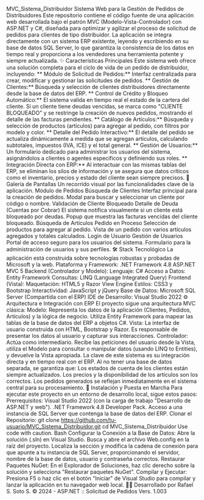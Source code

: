 MVC_Sistema_Distribuidor
Sistema Web para la Gestión de Pedidos de Distribuidores
Este repositorio contiene el código fuente de una aplicación web desarrollada bajo el patrón MVC (Modelo-Vista-Controlador) con ASP.NET y C#, diseñada para optimizar y agilizar el proceso de solicitud de pedidos para clientes de tipo distribuidor.
La aplicación se integra directamente con un sistema ERP existente, leyendo y escribiendo en su base de datos SQL Server, lo que garantiza la consistencia de los datos en tiempo real y proporciona a los vendedores una herramienta potente y siempre actualizada.
✨ Características Principales
Este sistema web ofrece una solución completa para el ciclo de vida de un pedido de distribuidor, incluyendo:
** Módulo de Solicitud de Pedidos:** Interfaz centralizada para crear, modificar y gestionar las solicitudes de pedidos.
** Gestión de Clientes:** Búsqueda y selección de clientes distribuidores directamente desde la base de datos del ERP.
** Control de Crédito y Bloqueo Automático:** El sistema valida en tiempo real el estado de la cartera del cliente. Si un cliente tiene deudas vencidas, se marca como "CLIENTE BLOQUEADO" y se restringe la creación de nuevos pedidos, mostrando el detalle de las facturas pendientes.
** Catálogo de Artículos:** Búsqueda y selección de productos (artículos) para agregar al pedido, con filtros por modelo y color.
** Detalle del Pedido Interactivo:** El detalle del pedido se actualiza dinámicamente a medida que se agregan artículos, calculando subtotales, impuestos (IVA, ICE) y el total general.
** Gestión de Usuarios:** Un formulario dedicado para administrar los usuarios del sistema, asignándolos a clientes o agentes específicos y definiendo sus roles.
** Integración Directa con ERP:** Al interactuar con las mismas tablas del ERP, se eliminan los silos de información y se asegura que datos críticos como el inventario, precios y estado del cliente sean siempre precisos.
📸 Galería de Pantallas
Un recorrido visual por las funcionalidades clave de la aplicación.
Módulo de Pedidos	Búsqueda de Clientes
Interfaz principal para la creación de pedidos.	Modal para buscar y seleccionar un cliente por código o nombre.
Validación de Cliente Bloqueado	Detalle de Deuda (Cuentas por Cobrar)
El sistema notifica visualmente si un cliente está bloqueado por deudas.	Popup que muestra las facturas vencidas del cliente bloqueado.
Búsqueda de Artículos	Pedido en Proceso
Selección de productos para agregar al pedido.	Vista de un pedido con varios artículos agregados y totales calculados.
Login de Usuario	Gestión de Usuarios
Portal de acceso seguro para los usuarios del sistema.	Formulario para la administración de usuarios y sus perfiles.
🛠️ Stack Tecnológico
La aplicación está construida sobre tecnologías robustas y probadas de Microsoft y la web.
Plataforma y Framework:
.NET Framework 4.8
ASP.NET MVC 5
Backend (Controlador y Modelo):
Lenguaje: C#
Acceso a Datos: Entity Framework
Consultas: LINQ (Language Integrated Query)
Frontend (Vista):
Maquetación: HTML5 y Razor View Engine
Estilos: CSS3 y Bootstrap
Interactividad: JavaScript y jQuery
Base de Datos:
Microsoft SQL Server (Compartida con el ERP)
IDE de Desarrollo:
Visual Studio 2022
⚙️ Arquitectura e Integración con ERP
El proyecto sigue una arquitectura MVC clásica:
Modelo: Representa los datos de la aplicación (Clientes, Pedidos, Artículos) y la lógica de negocio. Utiliza Entity Framework para mapear las tablas de la base de datos del ERP a objetos C#.
Vista: La interfaz de usuario construida con HTML, Bootstrap y Razor. Es responsable de presentar los datos al usuario y capturar sus interacciones.
Controlador: Actúa como intermediario. Recibe las peticiones del usuario desde la Vista, utiliza el Modelo para consultar o manipular datos (usando LINQ to Entities), y devuelve la Vista apropiada.
La clave de este sistema es su integración directa y en tiempo real con el ERP. Al no tener una base de datos separada, se garantiza que:
Los estados de cuenta de los clientes están siempre actualizados.
Los precios y la disponibilidad de los artículos son los correctos.
Los pedidos generados se reflejan inmediatamente en el sistema central para su procesamiento.
🚀 Instalación y Puesta en Marcha
Para ejecutar este proyecto en un entorno de desarrollo local, sigue estos pasos:
Prerrequisitos:
Visual Studio 2022 (con la carga de trabajo "Desarrollo de ASP.NET y web").
.NET Framework 4.8 Developer Pack.
Acceso a una instancia de SQL Server que contenga la base de datos del ERP.
Clonar el Repositorio:
git clone https://github.com/tu-usuario/MVC_Sistema_Distribuidor.git
cd MVC_Sistema_Distribuidor
Use code with caution.
Bash
Configurar la Conexión a la Base de Datos:
Abre la solución (.sln) en Visual Studio.
Busca y abre el archivo Web.config en la raíz del proyecto.
Localiza la sección <connectionStrings> y modifica la cadena de conexión para que apunte a tu instancia de SQL Server, proporcionando el servidor, nombre de la base de datos, usuario y contraseña correctos.
Restaurar Paquetes NuGet:
En el Explorador de Soluciones, haz clic derecho sobre la solución y selecciona "Restaurar paquetes NuGet".
Compilar y Ejecutar:
Presiona F5 o haz clic en el botón "Iniciar" de Visual Studio para compilar y lanzar la aplicación en tu navegador web local.
👨‍💻 Desarrollado por
Rafael S. Soto S.
© 2024 - ASP.NET :: Solicitud de Pedidos Vers. 1.003
